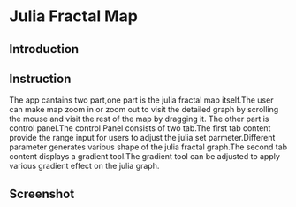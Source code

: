 # Julia Fractal Map
## Introduction
## Instruction
The app cantains two part,one part is the julia fractal map itself.The user can make map zoom in or zoom out to visit the detailed graph by scrolling the mouse and visit the rest of the map by dragging it.
The other part is control panel.The control Panel consists of two tab.The first tab content provide the range input for users to adjust the julia set parmeter.Different parameter generates various shape of the julia fractal graph.The second tab content displays a gradient tool.The gradient tool can be adjusted to apply various gradient effect on the julia graph.
## Screenshot
